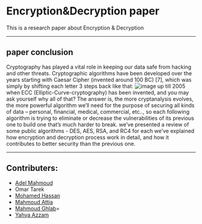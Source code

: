 # Encryption&Decryption paper
This is a research paper about Encryption &amp; Decryption

---
## paper conclusion
Cryptography has played a vital role in keeping our data safe from hacking and other threats. Cryptographic algorithms have been developed over the years starting with Caesar Cipher (invented around 100 BC) [7], which was simply by shifting each letter 3 steps back like that: ![image](https://user-images.githubusercontent.com/96799025/226748978-0215ca44-c1ac-45b0-a72a-68f51fde6773.png) up till 2005 when ECC (Elliptic-Curve-cryptography) has been invented, and you may ask yourself why all of that? The answer is, the more cryptanalysis evolves, the more powerful algorithm we’ll need for the purpose of securing all kinds of data – personal, financial, medical, commercial, etc.., so each following algorithm is trying to eliminate or decrease the vulnerabilities of its previous one to build one that’s much harder to break. we’ve presented a review of some public algorithms - DES, AES, RSA, and RC4 for each we’ve explained how encryption and decryption process work in detail, and how it contributes to better security than the previous one.

---
## Contributers:
* [Adel Mahmoud](https://github.com/Adel-Mahmoud-Mohamed)
* Omar Tarek
* [Mohamed Hassan](https://github.com/mohamedhassan279)
* [Mahmoud Attia](https://github.com/mahmoudattia12)
* [Mahmoud Ghlab](https://github.com/Mahmoudjobdis)=
* [Yahya Azzam](https://github.com/YahyaAzzam)
